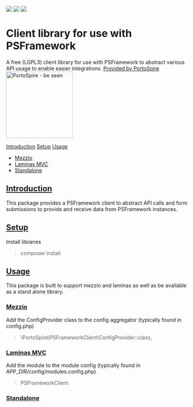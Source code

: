 <img src="https://img.shields.io/github/v/release/PortoSpire/PSFrameworkClient" /> <img src="https://img.shields.io/github/languages/code-size/PortoSpire/PSFrameworkClient" /> <img src="https://img.shields.io/github/license/PortoSpire/PSFrameworkClient" />
# Client library for use with PSFramework
A free (LGPL3) client library for use with PSFramework to abstract various API usage to enable easier integrations.
<a href="https://www.portospire.com/">Provided by PortoSpire 
    <img src="https://assets.portospire.com/psf/img/portospire%20header.svg" alt="PortoSpire - be seen" width="182" /></a>

[Introduction](#introduction)
[Setup](#setup)
[Usage](#usage)
* [Mezzio](#mezzio)
* [Laminas MVC](#laminasmvc)
* [Standalone](#standalone)
  

## <a name="introduction" href="#introduction">Introduction</a>
This package provides a PSFramework client to abstract API calls and form submissions to provide and receive 
data from PSFramework instances.

## <a name="setup" href="#setup">Setup</a>
Install libraries
> composer install

## <a name="usage" href="#usage">Usage</a>
This package is built to support mezzio and laminas as well 
as be available as a stand alone library. 

### <a name="mezzio" href="#mezzio">Mezzio</a>
Add the ConfigProvider class to the config aggregator (typically found in config.php)
> \PortoSpire\PSFrameworkClient\ConfigProvider::class,

### <a name="laminasmvc" href="#laminasmvc">Laminas MVC</a>
Add the module to the module config (typically found in APP_DIR/config/modules.config.php)
> PSFrameworkClient

### <a name="standalone" href="#standalone">Standalone</a>
